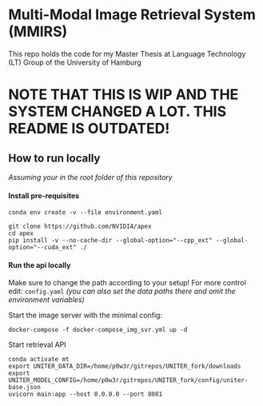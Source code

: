 # Multi-Modal Image Retrieval System (MMIRS)
This repo holds the code for my Master Thesis at Language Technology (LT) Group of the University of Hamburg  

# NOTE THAT THIS IS WIP AND THE SYSTEM CHANGED A LOT. THIS README IS OUTDATED!

## How to run locally
_Assuming your in the root folder of this repository_

#### Install pre-requisites
```
conda env create -v --file environment.yaml

git clone https://github.com/NVIDIA/apex
cd apex
pip install -v --no-cache-dir --global-option="--cpp_ext" --global-option="--cuda_ext" ./
```

#### Run the api locally
Make sure to change the path according to your setup!
For more control edit: `config.yaml` _(you can also set the data paths there and omit the environment variables)_

Start the image server with the minimal config:
```
docker-compose -f docker-compose_img_svr.yml up -d
```

Start retrieval API
```
conda activate mt
export UNITER_DATA_DIR=/home/p0w3r/gitrepos/UNITER_fork/downloads
export UNITER_MODEL_CONFIG=/home/p0w3r/gitrepos/UNITER_fork/config/uniter-base.json
uvicorn main:app --host 0.0.0.0 --port 8081
```
